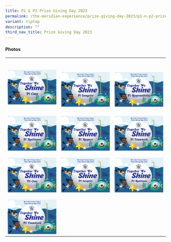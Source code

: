 ```yaml
---
title: P1 & P2 Prize Giving Day 2023
permalink: /the-meridian-experience/prize-giving-day-2023/p1-n-p2-prize-giving-day-2023/
variant: tiptap
description: ""
third_nav_title: Prize Giving Day 2023
---
```

<h4>Photos </h4><p></p><table><tbody><tr><th rowspan="1" colspan="1"><p></p></th><th rowspan="1" colspan="1"><p></p></th><th rowspan="1" colspan="1"><p></p></th></tr><tr><td rowspan="1" colspan="1"><p></p><div class="isomer-image-wrapper"><img style="width: 100%;" height="auto" width="100%" alt="" src="/images/The Meridian Experience/2023 Prize Giving Day/1CA.png"></div><p></p></td><td rowspan="1" colspan="1"><p></p><div class="isomer-image-wrapper"><img style="width: 100%;" height="auto" width="100%" alt="" src="/images/The Meridian Experience/2023 Prize Giving Day/1IN.png"></div></td><td rowspan="1" colspan="1"><p></p><div class="isomer-image-wrapper"><img style="width: 100%;" height="auto" width="100%" alt="" src="/images/The Meridian Experience/2023 Prize Giving Day/1RB.png"></div></td></tr><tr><td rowspan="1" colspan="1"><p></p><div class="isomer-image-wrapper"><img style="width: 100%" height="auto" width="100%" alt="" src="/images/The Meridian Experience/2023 Prize Giving Day/1RS.png"></div></td><td rowspan="1" colspan="1"><p></p><div class="isomer-image-wrapper"><img style="width: 100%" height="auto" width="100%" alt="" src="/images/The Meridian Experience/2023 Prize Giving Day/1RT.png"></div></td><td rowspan="1" colspan="1"><p></p><div class="isomer-image-wrapper"><img style="width: 100%" height="auto" width="100%" alt="" src="/images/The Meridian Experience/2023 Prize Giving Day/1TW.png"></div></td></tr><tr><td rowspan="1" colspan="1"><p></p><div class="isomer-image-wrapper"><img style="width: 100%" height="auto" width="100%" alt="" src="/images/The Meridian Experience/2023 Prize Giving Day/2CA.png"></div></td><td rowspan="1" colspan="1"><p></p><div class="isomer-image-wrapper"><img style="width: 100%" height="auto" width="100%" alt="" src="/images/The Meridian Experience/2023 Prize Giving Day/2IN.png"></div></td><td rowspan="1" colspan="1"><p></p><div class="isomer-image-wrapper"><img style="width: 100%" height="auto" width="100%" alt="" src="/images/The Meridian Experience/2023 Prize Giving Day/2RS.png"></div></td></tr><tr><td rowspan="1" colspan="1"><p></p><div class="isomer-image-wrapper"><img style="width: 100%" height="auto" width="100%" alt="" src="/images/The Meridian Experience/2023 Prize Giving Day/2TW.png"></div></td><td rowspan="1" colspan="1"><p></p></td><td rowspan="1" colspan="1"><p></p></td></tr></tbody></table><p></p>